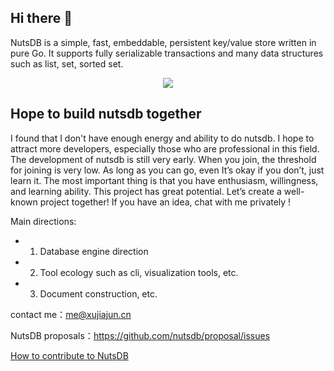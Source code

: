 ## Hi there 👋

NutsDB is a simple, fast, embeddable, persistent key/value store written in pure Go. 
It supports fully serializable transactions and many data structures such as list, set, sorted set.

<p align="center">
    <img src="https://user-images.githubusercontent.com/6065007/141310364-62d7eebb-2cbb-4949-80ed-5cd20f705405.png">
</p>

## Hope to build nutsdb together

I found that I don't have enough energy and ability to do nutsdb. I hope to attract more developers, especially those who are professional in this field. The development of nutsdb is still very early. When you join, the threshold for joining is very low. As long as you can go, even It’s okay if you don’t, just learn it. The most important thing is that you have enthusiasm, willingness, and learning ability. This project has great potential. Let’s create a well-known project together! If you have an idea, chat with me privately !

Main directions: 
* 1. Database engine direction 
* 2. Tool ecology such as cli, visualization tools, etc.   
* 3. Document construction, etc.

contact me：me@xujiajun.cn

NutsDB proposals：https://github.com/nutsdb/proposal/issues

[How to contribute to NutsDB](https://github.com/nutsdb/nutsdb/issues/216)
